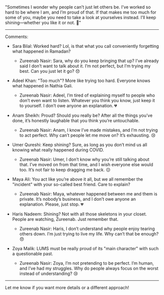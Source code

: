 "Sometimes I wonder why people can’t just let others be. I’ve worked so hard to be where I am, and I’m proud of that. If that makes me too much for some of you, maybe you need to take a look at yourselves instead. I’ll keep shining—whether you like it or not. 💫"  

---

Comments:  

- Sara Bilal: Worked hard? Lol, is that what you call conveniently forgetting what happened in Ramadan?  
    - Zureenab Nasir: Sara, why do you keep bringing that up? I’ve already said I don’t want to talk about it. I’m not perfect, but I’m trying my best. Can you just let it go? 😞  

- Adeel Khan: "Too much"? More like trying too hard. Everyone knows what happened in Nathia Gali.  
    - Zureenab Nasir: Adeel, I’m tired of explaining myself to people who don’t even want to listen. Whatever you think you know, just keep it to yourself. I don’t owe anyone an explanation. 💔  

- Anam Sheikh: Proud? Should you really be? After all the things you’ve done, it’s honestly laughable that you think you’re untouchable.  
    - Zureenab Nasir: Anam, I know I’ve made mistakes, and I’m not trying to act perfect. Why can’t people let me move on? It’s exhausting. 😢  

- Umer Qureshi: Keep shining? Sure, as long as you don’t mind us all knowing what really happened during COVID.  
    - Zureenab Nasir: Umer, I don’t know why you’re still talking about that. I’ve moved on from that time, and I wish everyone else would too. It’s not fair to keep dragging me back. 😔  

- Maya Ali: You act like you’re above it all, but we all remember the "incident" with your so-called best friend. Care to explain?  
    - Zureenab Nasir: Maya, whatever happened between me and them is private. It’s nobody’s business, and I don’t owe anyone an explanation. Please, just stop. 💔  

- Haris Nadeem: Shining? Not with all those skeletons in your closet. People are watching, Zureenab. Just remember that.  
    - Zureenab Nasir: Haris, I don’t understand why people enjoy tearing others down. I’m just trying to live my life. Why can’t that be enough? 😞  

- Zoya Malik: LUMS must be really proud of its "main character" with such a questionable past.  
    - Zureenab Nasir: Zoya, I’m not pretending to be perfect. I’m human, and I’ve had my struggles. Why do people always focus on the worst instead of understanding? 😢  

---  

Let me know if you want more details or a different approach!